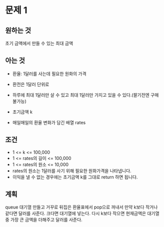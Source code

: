 # 문제 1

## 원하는 것

초기 금액에서 만들 수 있는 최대 금액

## 아는 것

- 환율: 1달러를 사는데 필요한 원화의 가격
- 환전은 1달러 단위로
- 하루에 최대 1달러만 살 수 있고 최대 1달러만 가지고 있을 수 있다.(팔기전엔 구매 불가능)

- 초기금액 k
- 매일매일의 환율 변화가 담긴 배열 rates

## 조건

- 1 <= k <= 100,000
- 1 <= rates의 길이 <= 100,000
- 1 <= rates의 원소 <= 10,000
- rates의 원소는 1달러를 사기 위해 필요한 원화가격을 나타냅니다.
- 이익을 낼 수 없는 경우에는 초기금액 k를 그대로 return 하면 됩니다.

## 계획

queue 대기열 만들고 
거꾸로 뒤집은 환율표에서 pop으로 꺼내서 
만약 k보다 작거나 같다면 달러를 사준다. 
크다면 대기열에 넣는다. 
다시 k보다 작으면 현재금액은 대기열 중 가장 큰 금액을 더해주고 달러를 사준다.  